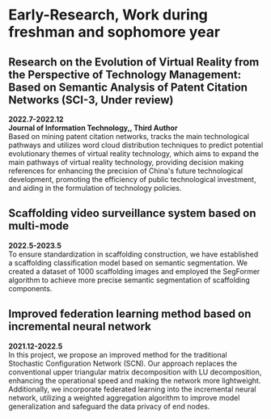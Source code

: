 # Early-Research, Work during freshman and sophomore year

## Research on the Evolution of Virtual Reality from the Perspective of Technology Management: Based on Semantic Analysis of Patent Citation Networks (SCI-3, Under review) 
**2022.7-2022.12** <br />
**Journal of Information Technology,, Third Author**<br />
Based on mining patent citation networks, tracks the main technological pathways and utilizes word cloud distribution techniques to predict potential evolutionary themes of virtual reality technology, which aims to expand the main pathways of virtual reality technology, providing decision making references for enhancing the precision of China's future technological development, promoting the efficiency of public technological investment, and aiding in the formulation of technology policies.
<br />

## Scaffolding video surveillance system based on multi-mode
**2022.5-2023.5**<br />
To ensure standardization in scaffolding construction, we have established a scaffolding classification model based on semantic segmentation. We created a dataset of 1000 scaffolding images and employed the SegFormer algorithm to achieve more precise semantic segmentation of scaffolding components.
<br />

## Improved federation learning method based on incremental neural network   
**2021.12-2022.5**<br />
In this project, we propose an improved method for the traditional Stochastic Configuration Network (SCN). Our approach replaces the conventional upper triangular matrix decomposition with LU decomposition, enhancing the operational speed and making the network more lightweight. Additionally, we incorporate federated learning into the incremental neural network, utilizing a weighted aggregation algorithm to improve model generalization and safeguard the data privacy of end nodes.
